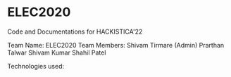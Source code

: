 # ELEC2020
Code and Documentations for HACKISTICA'22

Team Name: ELEC2020
Team Members: Shivam Tirmare (Admin)
              Prarthan Talwar
              Shivam Kumar
              Shahil Patel
              
Technologies used: 
